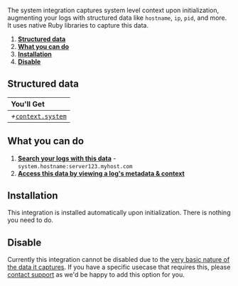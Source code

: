 The system integration captures system level context upon initialization, augmenting your logs with structured data like `hostname`, `ip`, `pid`, and more. It uses native Ruby libraries to capture this data.

1. [**Structured data**](#structured-data)
2. [**What you can do**](#what-you-can-do)
3. [**Installation**](#installation)
4. [**Disable**](#disable)

## Structured data

|You'll Get|
|:------|
|<i>+</i>[`context.system`](/docs/concepts/log-json-schema/contexts/system-context)|

## What you can do

1. [**Search your logs with this data**](/docs/app/console/searching) - `system.hostname:server123.myhost.com`
2. [**Access this data by viewing a log's metadata & context**](/docs/app/console/view-metadata-and-context)

## Installation

This integration is installed automatically upon initialization. There is nothing you need to do.

## Disable

Currently this integration cannot be disabled due to the [very basic nature of the data it captures](/docs/concepts/log-json-schema/contexts/system-context). If you have a specific usecase that requires this, please [contact support](mailto:support@timber.io) as we'd be happy to add this option for you.
